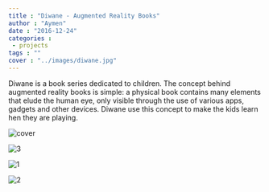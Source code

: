 ```yaml
---
title : "Diwane - Augmented Reality Books"
author : "Aymen"
date : "2016-12-24"
categories : 
 - projects
tags : ""
cover : "../images/diwane.jpg"
---
```


Diwane is a book series dedicated to children. The concept behind augmented reality books is simple: a physical book contains many elements that elude the human eye, only visible through the use of various apps, gadgets and other devices. Diwane use this concept to make the kids learn hen they are playing.

![cover](https://aymen.co/wp-content/uploads/2016/12/cover.jpg)

![3](https://aymen.co/wp-content/uploads/2016/12/3.png)

![1](https://aymen.co/wp-content/uploads/2016/12/1.png)

![2](https://aymen.co/wp-content/uploads/2016/12/2.png)
